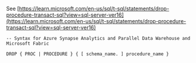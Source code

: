 See [https://learn.microsoft.com/en-us/sql/t-sql/statements/drop-procedure-transact-sql?view=sql-server-ver16](https://learn.microsoft.com/en-us/sql/t-sql/statements/drop-procedure-transact-sql?view=sql-server-ver16)
```
-- Syntax for Azure Synapse Analytics and Parallel Data Warehouse and Microsoft Fabric
  
DROP { PROC | PROCEDURE } { [ schema_name. ] procedure_name }
```
